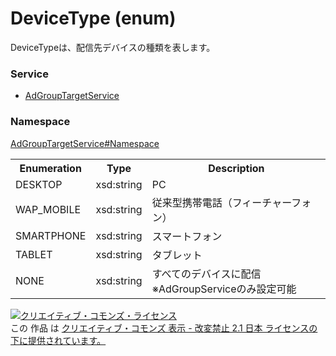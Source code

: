 # DeviceType (enum)
DeviceTypeは、配信先デバイスの種類を表します。

### Service
+ [AdGroupTargetService](../../services/AdGroupTargetService.md)

### Namespace
[AdGroupTargetService#Namespace](../../services/AdGroupTargetService.md#namespace)

<table>
 <tr>
  <th>Enumeration </th>
  <th>Type</th>
  <th>Description</th>
 <tr>
  <td>DESKTOP</td>
  <td>xsd:string</td>
  <td>PC</td>
 </tr>
 <tr>
  <td>WAP_MOBILE</td>
  <td>xsd:string</td>
  <td>従来型携帯電話（フィーチャーフォン）</td>
 </tr>
 <tr>
  <td>SMARTPHONE</td>
  <td>xsd:string</td>
  <td>スマートフォン</td>
 </tr>
 <tr>
  <td>TABLET</td>
  <td>xsd:string</td>
  <td>タブレット</td>
 </tr>
 <tr>
  <td>NONE</td>
  <td>xsd:string</td>
  <td>すべてのデバイスに配信<br>
  ※AdGroupServiceのみ設定可能</td>
 </tr>
</table>

<a rel="license" href="http://creativecommons.org/licenses/by-nd/2.1/jp/"><img alt="クリエイティブ・コモンズ・ライセンス" style="border-width:0" src="https://i.creativecommons.org/l/by-nd/2.1/jp/88x31.png" /></a><br />この 作品 は <a rel="license" href="http://creativecommons.org/licenses/by-nd/2.1/jp/">クリエイティブ・コモンズ 表示 - 改変禁止 2.1 日本 ライセンスの下に提供されています。</a>
